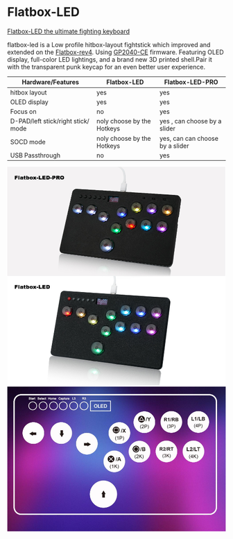 # Flatbox-LED 

[Flatbox-LED the ultimate fighting keyboard]()

flatbox-led is a Low profile hitbox-layout fightstick which improved and extended on the [Flatbox-rev4](https://github.com/jfedor2/flatbox.git). Using  [GP2040-CE](https://github.com/OpenStickCommunity/GP2040-CE) firmware. Featuring OLED display, full-color LED lightings, and a brand new 3D printed shell.Pair it with the transparent punk keycap for an even better user experience.

| Hardware/Features |  Flatbox-LED | Flatbox-LED-PRO |
| ----| ---- | ---- |
|hitbox layout | yes | yes |
|OLED display | yes | yes|
|Focus on | no | yes|
|D-PAD/left stick/right stick/ mode| noly choose by the Hotkeys | yes , can choose by a slider|
|SOCD mode| noly choose by the Hotkeys | yes, can can choose by a slider|
|USB Passthrough| no  | yes |

![Flatbox-LED](assets/flatbox-led.jpg)
![Flatbox-LED](assets/flatbox-led-buttons-mapping.jpg)


